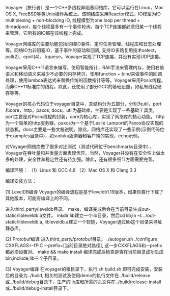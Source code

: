 Voyager（旅行者）是一个C++多线程非阻塞网络库，它可以运行在Linux，Mac OS X, FreeBSD等类Unix操作系统上。该网络库采用Reactor模式，IO模型为IO multiplexing + non-blocking IO, 线程模型为one loop per thread + threadpool，每个线程最多有一个事件轮询，每个TCP连接都必须归某一个线程来管理，它所有的IO都在该线程上完成。

Voyager网络库的主要功能包括网络IO事件，定时任务管理，线程库和日志处理等。网络IO为非阻塞IO，基于事件的驱动和回调, 支持IO多路复用技术select，poll(2)，epoll(4)， kqueue。Voyager实现了TCP连接，并没有实现UDP连接。

Voyager采用C++11语言来编写，使用智能指针，RAII手法来管理内存，使用右值语义和移动语义来减少不必要的内存拷贝，使用function + bind来做事件的回调处理，使用lambda表达式来替换传统的函数指针等等。Voyager采用Posix线程，而非C++11标准库的线程，除此，还使用了部分GCC的基础设施，如私有线程储存等等。

Voyager的核心代码位于voyager目录中，其结构分为五部分，分别为util，port和core，http，paxos, docs。util为基础库，主要是实现了一些基础工具类，port主要是对Posix线程的封装，core为核心库，实现了网络库的核心功能， http为一个简单的http服务器，paxos为一个基于Leslie Lamport的Paxos协议实现的状态机。docs主要是一些文档说明。除此，网络库还实现了一些示例(示例代码位于examples目录中)，如suduku服务器和客户端的实现，echo示例。

对Voyager网络库做了很多对比测试（测试代码位于benchmarks目录中），Voyager在吞吐量和并发量方面表现优异。当然，Voyager并没有在安全性上做太多的处理，安全性和稳定性还有待加强。除此，还有很多细节方面需要完善。

编译环境：
（1）Linux 和 GCC 4.8
（2）Mac OS X 和 Clang 3.3

编译安装方法：

(1) LevelDB编译
Voyager的编译流程是基于leveldb1.19版本，如果你自行下载了其他版本，可能有编译上的不同。

进入third_party/leveldb目录。
make，编译完成后会在当前目录生成out-static/libleveldb.a文件。
mkdir lib建立一个lib目录，然后cd lib;ln -s ../out-static/libleveldb.a, libleveldb.a建立一个软链，Voyager通过lib这个目录来寻址静态库。

(2) Protobuf编译
进入third_party/protobuf目录。
./autogen.sh
./configure CXXFLAGS=-fPIC --prefix=[当前目录绝对路径], 这一步CXXFLAGS和--prefix都必须设置对。
make && make install
编译完成后检查是否在当前目录成功生成bin,include,lib三个子目录。

(3) Voyager编译
在voyager的根目录下，执行 sh build.sh
即可完成安装，安装后的目录为../build, 相关的测试及使用demo的执行文件在../build/release或../build/debug目录下，生产的lib库和所需的头文件在../build/release-install或../build/debug-install目录下。
